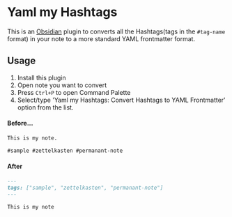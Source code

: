 # Yaml my Hashtags

This is an [Obsidian](https://obsidian.md) plugin to converts all the Hashtags(tags in the `#tag-name` format) in your note to a more standard YAML frontmatter format. 

## Usage

1. Install this plugin
2. Open note you want to convert
3. Press `Ctrl+P` to open Command Palette
4. Select/type 'Yaml my Hashtags: Convert Hashtags to YAML Frontmatter' option from the list.

#### Before...

```markdown
This is my note.

#sample #zettelkasten #permanant-note
```

#### After

```markdown
---
tags: ["sample", "zettelkasten", "permanant-note"]
---

This is my note
```
